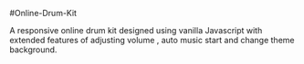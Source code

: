 #Online-Drum-Kit

A responsive online drum kit designed using vanilla Javascript with extended features of adjusting volume , auto music start and change theme background.
